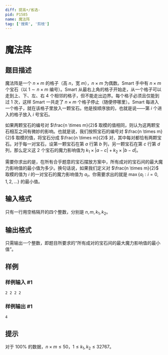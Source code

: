 ```yaml
---
diff: 提高+/省选-
pid: P1585
name: 魔法阵
tag: ['搜索', '剪枝']
---
```

# 魔法阵
## 题目描述

魔法阵是一个 $n \times m$ 的格子（高 $n$，宽 $m$），$n \times m$ 为偶数。Smart 手中有 $n \times m$ 个宝石（以 $1 \sim n \times m$ 编号）。Smart 从最右上角的格子开始走，从一个格子可以走到上、下、左、右 $4$ 个相邻的格子，但不能走出边界。每个格子必须且仅能到过 $1$ 次，这样 Smart 一共走了 $n \times m$ 个格子停止（随便停哪里）。Smart 每进入一个格子，就在该格子里放入一颗宝石。他是按顺序放的，也就是说——第 $i$ 个进入的格子放入 $i$ 号宝石。

如果两颗宝石的编号对 $\frac{n \times m}{2}$ 取模的值相同，则认为这两颗宝石相互之间有微妙的影响。也就是说，我们按照宝石的编号对 $\frac{n \times m}{2}$ 取模的值，将宝石分成 $\frac{n \times m}{2}$ 对，其中每对都恰有两颗宝石。对于每一对宝石，设第一颗宝石在第 $a$ 行第 $b$ 列，另一颗宝石在第 $c$ 行第 $d$ 列，那么定义这 $2$ 个宝石的魔力影响值为 $k_1 \times \lvert a - c \rvert + k_2 \times \lvert b - d \rvert$。

需要你求出的是，在所有合乎题意的宝石摆放方案中，所有成对的宝石间的最大魔力影响值的最小值为多少。换句话说，如果我们定义对 $\frac{n \times m}{2}$ 取模的值为 $i$ 的一对宝石的魔力影响值为 $a_i$。你需要求出的就是 $\max \{ a_i : i=0,1,2,\ldots \}$ 的最小值。

## 输入格式

只有一行用空格隔开的四个整数，分别是 $n, m, k_1, k_2$。

## 输出格式

只需输出一个整数，即题目所要求的“所有成对的宝石间的最大魔力影响值的最小值”。

## 样例

### 样例输入 #1
```
2 2 2 2

```
### 样例输出 #1
```
4

```
## 提示

对于 $100\%$ 的数据，$n \times m \le 50$，$1 \le k_1, k_2 \le 32767$。
